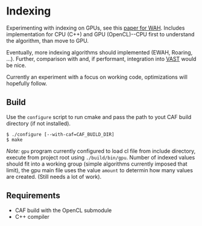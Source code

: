 # Indexing

Experimenting with indexing on GPUs, see this [paper for WAH](http://alumni.cs.ucr.edu/~mvlachos/pubs/netfli_gpu.pdf). Includes implementation for CPU (C++) and GPU (OpenCL)--CPU first to understand the algorithm, than move to GPU.

Eventually, more indexing algorithms should implemented (EWAH, Roaring, ...). Further, comparison with and, if performant, integration into [VAST](vast.io) would be nice.

Currently an experiment with a focus on working code, optimizations will hopefully follow.

## Build

Use the `configure` script to run cmake and pass the path to yout CAF build directory (if not installed).

```
$ ./configure [--with-caf=CAF_BUILD_DIR]
$ make
```

*Note:* `gpu` program currently configured to load cl file from include directory, execute from project root using `./build/bin/gpu`. Number of indexed values should fit into a working group (simple algorithms currently imposed that limit), the gpu main file uses the value `amount` to determin how many values are created. (Still needs a lot of work).

## Requirements

* CAF build with the OpenCL submodule
* C++ compiler

